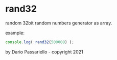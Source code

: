# rand32

random 32bit random numbers generator as array.

example:

```js
console.log( rand32(500000) );
```

by Dario Passariello - copyright 2021
